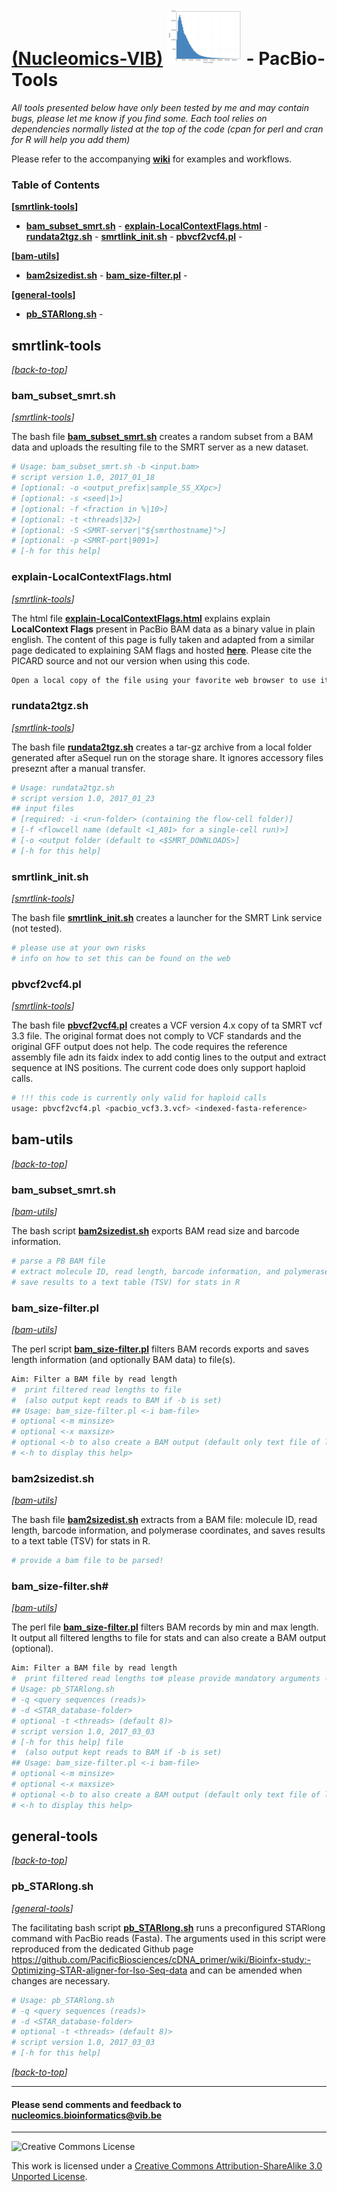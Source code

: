 [(Nucleomics-VIB)](https://github.com/Nucleomics-VIB)
![pacbio-tools](pictures/pacbio_icon.png) - PacBio-Tools
==========

*All tools presented below have only been tested by me and may contain bugs, please let me know if you find some. Each tool relies on dependencies normally listed at the top of the code (cpan for perl and cran for R will help you add them)*

Please refer to the accompanying **[wiki](https://github.com/Nucleomics-VIB/pacbio-tools/wiki)** for examples and workflows.

### Table of Contents

**[[smrtlink-tools](#smrtlink-tools)]**

- **[bam_subset_smrt.sh](#bam_subset_smrtsh)** - **[explain-LocalContextFlags.html](#explain-localcontextflagshtml)** - **[rundata2tgz.sh](#rundata2tgzsh)** - **[smrtlink_init.sh](#smrtlink_initsh)** - **[pbvcf2vcf4.pl](#pbvcf2vcf4pl)** -

**[[bam-utils](#bam-utils)]**

- **[bam2sizedist.sh](#bam2sizedistsh)** - **[bam_size-filter.pl](#bam_size-filterpl)** - 

**[[general-tools](#general-tools)]**

- **[pb_STARlong.sh](#pb_starlongsh)** - 


## smrtlink-tools
*[[back-to-top](#top)]*  

### **bam_subset_smrt.sh**
*[[smrtlink-tools](#smrtlink-tools)]*

The bash file **[bam_subset_smrt.sh](/smrtlink-tools/bam_subset_smrt.sh)** creates a  random subset from a BAM data and uploads the resulting file to the SMRT server as a new dataset.
```bash
# Usage: bam_subset_smrt.sh -b <input.bam>
# script version 1.0, 2017_01_18
# [optional: -o <output_prefix|sample_SS_XXpc>]
# [optional: -s <seed|1>]
# [optional: -f <fraction in %|10>]
# [optional: -t <threads|32>]
# [optional: -S <SMRT-server|"${smrthostname}">]
# [optional: -p <SMRT-port|9091>]
# [-h for this help]
```

### **explain-LocalContextFlags.html**
*[[smrtlink-tools](#smrtlink-tools)]*

The html file **[explain-LocalContextFlags.html](/smrtlink-tools/bam_subset_smrt.sh)** explains explain **LocalContext Flags** present in PacBio BAM data as a binary value in plain english. The content of this page is fully taken and adapted from a similar page dedicated to explaining SAM flags and hosted **<a href="http://picard.sourceforge.net/explain-flags.html">here</a>**. Please cite the PICARD source and not our version when using this code.
```bash
Open a local copy of the file using your favorite web browser to use it
```

### **rundata2tgz.sh**
*[[smrtlink-tools](#smrtlink-tools)]*

The bash file **[rundata2tgz.sh](/smrtlink-tools/rundata2tgz.sh)** creates a tar-gz archive from a local folder generated after aSequel run on the storage share. It ignores accessory files preseznt after a manual transfer.
```bash
# Usage: rundata2tgz.sh
# script version 1.0, 2017_01_23
## input files
# [required: -i <run-folder> (containing the flow-cell folder)]
# [-f <flowcell name (default <1_A01> for a single-cell run)>]
# [-o <output folder (default to <$SMRT_DOWNLOADS>]
# [-h for this help]
```
### **smrtlink_init.sh**
*[[smrtlink-tools](#smrtlink-tools)]*

The bash file **[smrtlink_init.sh](/smrtlink-tools/smrtlink_init.sh)** creates a launcher for the SMRT Link service (not tested).
```bash
# please use at your own risks
# info on how to set this can be found on the web
```

### **pbvcf2vcf4.pl**
*[[smrtlink-tools](#smrtlink-tools)]*

The bash file **[pbvcf2vcf4.pl](/smrtlink-tools/pbvcf2vcf4.pl)** creates a VCF version 4.x copy of ta SMRT vcf 3.3 file. The original format does not comply to VCF standards and the original GFF output does not help. The code requires the reference assembly file adn its faidx index to add contig lines to the output and extract sequence at INS positions. The current code does only support haploid calls.

```bash
# !!! this code is currently only valid for haploid calls
usage: pbvcf2vcf4.pl <pacbio_vcf3.3.vcf> <indexed-fasta-reference>
```

## bam-utils
*[[back-to-top](#top)]*  

### **bam_subset_smrt.sh**
*[[bam-utils](#bam-utils)]*

The bash script **[bam2sizedist.sh](bam-utils/bam2sizedist.sh)** exports BAM read size and barcode information.
```bash
# parse a PB BAM file
# extract molecule ID, read length, barcode information, and polymerase coordinates
# save results to a text table (TSV) for stats in R
```

### **bam_size-filter.pl**
*[[bam-utils](#bam-utils)]*

The perl script **[bam_size-filter.pl](bam-utils/bam_size-filter.pl)** filters BAM records exports and saves length information (and optionally BAM data) to file(s).
```bash
Aim: Filter a BAM file by read length
#  print filtered read lengths to file
#  (also output kept reads to BAM if -b is set)
## Usage: bam_size-filter.pl <-i bam-file>
# optional <-m minsize>
# optional <-x maxsize>
# optional <-b to also create a BAM output (default only text file of lengths)>
# <-h to display this help>
```

### **bam2sizedist.sh**
*[[bam-utils](#bam-utils)]*

The bash file **[bam2sizedist.sh](/bam-utils/bam2sizedist.sh)** extracts from a BAM file: molecule ID, read length, barcode information, and polymerase coordinates, and saves results to a text table (TSV) for stats in R.
```bash
# provide a bam file to be parsed!
```

### **bam_size-filter.sh**# 
*[[bam-utils](#bam-utils)]*

The perl file **[bam_size-filter.pl](/bam-utils/bam_size-filter.pl)** filters BAM records by min and max length. It output all filtered lengths to file for stats and can also create a BAM output (optional).
```bash
Aim: Filter a BAM file by read length
#  print filtered read lengths to# please provide mandatory arguments -q and -d!
# Usage: pb_STARlong.sh 
# -q <query sequences (reads)> 
# -d <STAR_database-folder>
# optional -t <threads> (default 8)>
# script version 1.0, 2017_03_03
# [-h for this help] file
#  (also output kept reads to BAM if -b is set)
## Usage: bam_size-filter.pl <-i bam-file>
# optional <-m minsize>
# optional <-x maxsize>
# optional <-b to also create a BAM output (default only text file of lengths)>
# <-h to display this help>
```

## general-tools
*[[back-to-top](#top)]*  

### **pb_STARlong.sh**
*[[general-tools](#general-tools)]*

The facilitating bash script **[pb_STARlong.sh](general-tools/pb_STARlong.sh)** runs a preconfigured STARlong command with PacBio reads (Fasta). The arguments used in this script were reproduced from the dedicated Github page https://github.com/PacificBiosciences/cDNA_primer/wiki/Bioinfx-study:-Optimizing-STAR-aligner-for-Iso-Seq-data and can be amended when changes are necessary.

```bash
# Usage: pb_STARlong.sh 
# -q <query sequences (reads)> 
# -d <STAR_database-folder>
# optional -t <threads> (default 8)>
# script version 1.0, 2017_03_03
# [-h for this help]
```

*[[back-to-top](#top)]*  

<hr>

<h4>Please send comments and feedback to <a href="mailto:nucleomics.bioinformatics@vib.be">nucleomics.bioinformatics@vib.be</a></h4>

<hr>

![Creative Commons License](http://i.creativecommons.org/l/by-sa/3.0/88x31.png?raw=true)

This work is licensed under a [Creative Commons Attribution-ShareAlike 3.0 Unported License](http://creativecommons.org/licenses/by-sa/3.0/).
